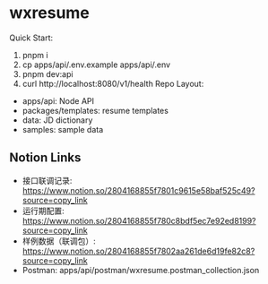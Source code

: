 # wxresume
Quick Start:
1) pnpm i
2) cp apps/api/.env.example apps/api/.env
3) pnpm dev:api
4) curl http://localhost:8080/v1/health
Repo Layout:
- apps/api: Node API
- packages/templates: resume templates
- data: JD dictionary
- samples: sample data

## Notion Links
- 接口联调记录: https://www.notion.so/2804168855f7801c9615e58baf525c49?source=copy_link 
- 运行期配置: https://www.notion.so/2804168855f780c8bdf5ec7e92ed8199?source=copy_link
- 样例数据（联调包）: https://www.notion.so/2804168855f7802aa261de6d19fe82c8?source=copy_link
- Postman: apps/api/postman/wxresume.postman_collection.json
